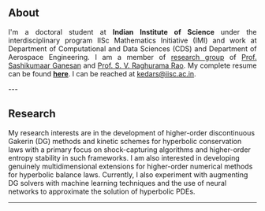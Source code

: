 ## About
 <p align="justify">
I'm a doctoral student at <b>Indian Institute of Science </b> under the interdisciplinary program IISc Mathematics Initiative (IMI) and work at Department of Computational and Data Sciences (CDS) and Department of Aerospace Engineering. I am a member of <a href="https://cmg.cds.iisc.ac.in/" target="blank">research group</a> of <a href="http://cds.iisc.ac.in/faculty/sashi/" target="blank">Prof. Sashikumaar Ganesan</a>  and <a href="https://aero.iisc.ac.in/people/s-v-raghurama-rao/" target="blank">Prof. S. V. Raghurama Rao</a>.
My complete resume can be found <a href= "pdf/CV_kedar.pdf" target="blank"><b>here</b></a>. I can be reached at <a href = "mailto: kedars@iisc.ac.in">kedars@iisc.ac.in</a>.
</p>
---

## Research
My research interests are in the development of higher-order discontinuous Gakerin (DG) methods and kinetic schemes for hyperbolic conservation laws with a primary focus on shock-capturing algorithms and higher-order entropy stability in such frameworks. I am also interested in developing genuinely multidimensional extensions for higher-order numerical methods for hyperbolic balance laws. Currently, I also experiment with augmenting DG solvers with machine learning techniques and the use of neural networks to approximate the solution of hyperbolic PDEs.

---
